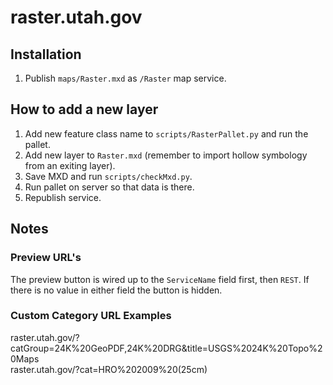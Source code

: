 raster.utah.gov
================

## Installation
1. Publish `maps/Raster.mxd` as `/Raster` map service.

## How to add a new layer
1. Add new feature class name to `scripts/RasterPallet.py` and run the pallet.
1. Add new layer to `Raster.mxd` (remember to import hollow symbology from an exiting layer).
1. Save MXD and run `scripts/checkMxd.py`.
1. Run pallet on server so that data is there.
1. Republish service.

## Notes
### Preview URL's
The preview button is wired up to the `ServiceName` field first, then `REST`. If there is no value in either field the button is hidden.

### Custom Category URL Examples
raster.utah.gov/?catGroup=24K%20GeoPDF,24K%20DRG&title=USGS%2024K%20Topo%20Maps  
raster.utah.gov/?cat=HRO%202009%20(25cm)
